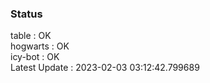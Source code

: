 ### Status


table : OK  
hogwarts : OK  
icy-bot : OK  
Latest Update : 2023-02-03 03:12:42.799689
